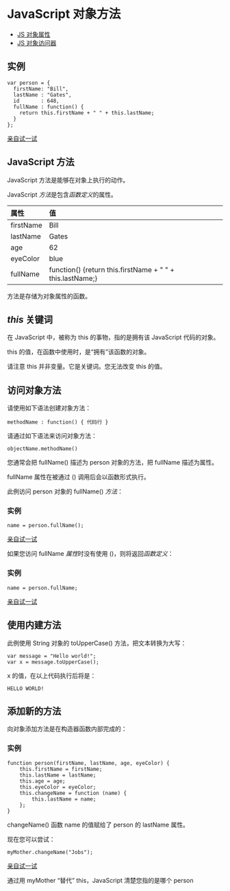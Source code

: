 # JavaScript 对象方法

- [JS 对象属性](https://www.w3school.com.cn/js/js_object_properties.asp)
- [JS 对象访问器](https://www.w3school.com.cn/js/js_object_accessors.asp)

## 实例

```
var person = {
  firstName: "Bill",
  lastName : "Gates",
  id       : 648,
  fullName : function() {
    return this.firstName + " " + this.lastName;
  }
};
```

[亲自试一试](https://www.w3school.com.cn/tiy/t.asp?f=js_object_this)

## JavaScript 方法

JavaScript 方法是能够在对象上执行的动作。

JavaScript *方法*是包含*函数定义*的属性。

| 属性      | 值                                                        |
| :-------- | :-------------------------------------------------------- |
| firstName | Bill                                                      |
| lastName  | Gates                                                     |
| age       | 62                                                        |
| eyeColor  | blue                                                      |
| fullName  | function() {return this.firstName + " " + this.lastName;} |

方法是存储为对象属性的函数。

## *this* 关键词

在 JavaScript 中，被称为 this 的事物，指的是拥有该 JavaScript 代码的对象。

this 的值，在函数中使用时，是“拥有”该函数的对象。

请注意 this 并非变量。它是关键词。您无法改变 this 的值。

## 访问对象方法

请使用如下语法创建对象方法：

```
methodName : function() { 代码行 }
```

请通过如下语法来访问对象方法：

```
objectName.methodName()
```

您通常会把 fullName() 描述为 person 对象的方法，把 fullName 描述为属性。

fullName 属性在被通过 () 调用后会以函数形式执行。

此例访问 person 对象的 fullName() *方法*：

### 实例

```
name = person.fullName();
```

[亲自试一试](https://www.w3school.com.cn/tiy/t.asp?f=js_object_method)

如果您访问 fullName *属性*时没有使用 ()，则将返回*函数定义*：

### 实例

```
name = person.fullName;
```

[亲自试一试](https://www.w3school.com.cn/tiy/t.asp?f=js_object_function)

## 使用内建方法

此例使用 String 对象的 toUpperCase() 方法，把文本转换为大写：

```
var message = "Hello world!";
var x = message.toUpperCase();
```

x 的值，在以上代码执行后将是：

```
HELLO WORLD!
```

## 添加新的方法

向对象添加方法是在构造器函数内部完成的：

### 实例

```
function person(firstName, lastName, age, eyeColor) {
    this.firstName = firstName;  
    this.lastName = lastName;
    this.age = age;
    this.eyeColor = eyeColor;
    this.changeName = function (name) {
        this.lastName = name;
    };
}
```

changeName() 函数 name 的值赋给了 person 的 lastName 属性。

现在您可以尝试：

```
myMother.changeName("Jobs");
```

[亲自试一试](https://www.w3school.com.cn/tiy/t.asp?f=js_object_method_add)

通过用 myMother “替代” this，JavaScript 清楚您指的是哪个 person